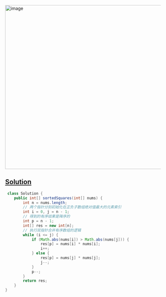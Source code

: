 <img width="530" alt="image" src="https://github.com/kkkkevx/DSA2/assets/108632304/cc26a4ed-0af8-4e14-a822-0b1912fd66a7">

## [Solution](https://leetcode.cn/problems/squares-of-a-sorted-array/)

```java
 class Solution {
    public int[] sortedSquares(int[] nums) {
        int n = nums.length;
        // 两个指针分别初始化在正负子数组绝对值最大的元素索引
        int i = 0, j = n - 1;
        // 得到的有序结果是降序的
        int p = n - 1;
        int[] res = new int[n];
        // 执行双指针合并有序数组的逻辑
        while (i <= j) {
            if (Math.abs(nums[i]) > Math.abs(nums[j])) {
                res[p] = nums[i] * nums[i];
                i++;
            } else {
                res[p] = nums[j] * nums[j];
                j--;
            }
            p--;
        }
        return res;
    }
}

```
